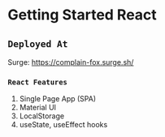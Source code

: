 # Getting Started React

## `Deployed At`
Surge: https://complain-fox.surge.sh/

### `React Features`

1. Single Page App (SPA)
2. Material UI
3. LocalStorage 
4. useState, useEffect hooks 


